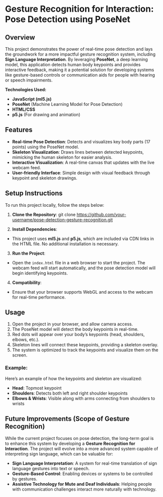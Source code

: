 # Gesture Recognition for Interaction: Pose Detection using PoseNet

## Overview
This project demonstrates the power of real-time pose detection and lays the groundwork for a more impactful gesture recognition system, including **Sign Language Interpretation**. By leveraging **PoseNet**, a deep learning model, this application detects human body keypoints and provides interactive feedback, making it a potential solution for developing systems like gesture-based controls or communication aids for people with hearing or speech impairments.

**Technologies Used:**
- **JavaScript (ml5.js)**
- **PoseNet** (Machine Learning Model for Pose Detection)
- **HTML/CSS**
- **p5.js** (For drawing and animation)

## Features
- **Real-time Pose Detection**: Detects and visualizes key body parts (17 points) using the PoseNet model.
- **Skeleton Visualization**: Draws lines between detected keypoints, mimicking the human skeleton for easier analysis.
- **Interactive Visualization**: A real-time canvas that updates with the live webcam feed.
- **User-friendly Interface**: Simple design with visual feedback through keypoint and skeleton drawings.

## Setup Instructions
To run this project locally, follow the steps below:

1. **Clone the Repository**:
git clone https://github.com/your-username/pose-detection-gesture-recognition.git

2. **Install Dependencies**:
- This project uses **ml5.js** and **p5.js**, which are included via CDN links in the HTML file. No additional installation is necessary.

3. **Run the Project**:
- Open the `index.html` file in a web browser to start the project. The webcam feed will start automatically, and the pose detection model will begin identifying keypoints.

4. **Compatibility**:
- Ensure that your browser supports WebGL and access to the webcam for real-time performance.

## Usage
1. Open the project in your browser, and allow camera access.
2. The PoseNet model will detect the body keypoints in real-time.
3. Red dots will appear over your body’s keypoints (head, shoulders, elbows, etc.).
4. Skeleton lines will connect these keypoints, providing a skeleton overlay.
5. The system is optimized to track the keypoints and visualize them on the screen.

### Example:
Here’s an example of how the keypoints and skeleton are visualized:
- **Head**: Topmost keypoint
- **Shoulders**: Detects both left and right shoulder keypoints
- **Elbows & Wrists**: Visible along with arms connecting from shoulders to wrists

## Future Improvements (Scope of Gesture Recognition)
While the current project focuses on pose detection, the long-term goal is to enhance this system by developing a **Gesture Recognition for Interaction**. The project will evolve into a more advanced system capable of interpreting sign language, which can be valuable for:
- **Sign Language Interpretation**: A system for real-time translation of sign language gestures into text or speech.
- **Gesture-Based Control**: Enabling devices or systems to be controlled by gestures.
- **Assistive Technology for Mute and Deaf Individuals**: Helping people with communication challenges interact more naturally with technology.
